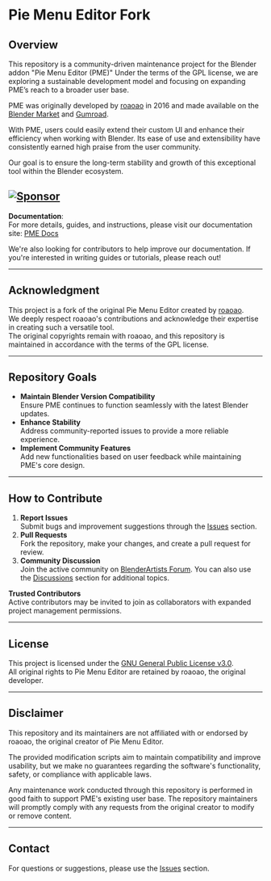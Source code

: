 # Pie Menu Editor Fork

## Overview
This repository is a community-driven maintenance project for the Blender addon "Pie Menu Editor (PME)" Under the terms of the GPL license, we are exploring a sustainable development model and focusing on expanding PME’s reach to a broader user base.

PME was originally developed by [roaoao](https://github.com/roaoao) in 2016 and made available on the [Blender Market](https://superhivemarket.com/products/pie-menu-editor?ref=7373) and [Gumroad](https://roaoao.gumroad.com/l/pie_menu_editor).

With PME, users could easily extend their custom UI and enhance their efficiency when working with Blender. Its ease of use and extensibility have consistently earned high praise from the user community.

Our goal is to ensure the long-term stability and growth of this exceptional tool within the Blender ecosystem.

[![Sponsor](https://img.shields.io/badge/Support%20PME-30363D?style=for-the-badge&logo=GitHub-Sponsors&logoColor=#white)](https://github.com/sponsors/Pluglug)
---

**Documentation**:  
For more details, guides, and instructions, please visit our documentation site: [PME Docs](https://pluglug.github.io/pme-docs/)

We're also looking for contributors to help improve our documentation. If you're interested in writing guides or tutorials, please reach out!

---

## Acknowledgment
This project is a fork of the original Pie Menu Editor created by [roaoao](https://github.com/roaoao).  
We deeply respect roaoao's contributions and acknowledge their expertise in creating such a versatile tool.  
The original copyrights remain with roaoao, and this repository is maintained in accordance with the terms of the GPL license.

---

## Repository Goals
- **Maintain Blender Version Compatibility**  
  Ensure PME continues to function seamlessly with the latest Blender updates.
- **Enhance Stability**  
  Address community-reported issues to provide a more reliable experience.
- **Implement Community Features**  
  Add new functionalities based on user feedback while maintaining PME's core design.

---

## How to Contribute
1. **Report Issues**  
   Submit bugs and improvement suggestions through the [Issues](../../issues) section.
2. **Pull Requests**  
   Fork the repository, make your changes, and create a pull request for review.
3. **Community Discussion**  
   Join the active community on [BlenderArtists Forum](http://blenderartists.org/forum/showthread.php?392910). You can also use the [Discussions](../../discussions) section for additional topics.

**Trusted Contributors**  
Active contributors may be invited to join as collaborators with expanded project management permissions.

---

## License
This project is licensed under the [GNU General Public License v3.0](./LICENSE.md).  
All original rights to Pie Menu Editor are retained by roaoao, the original developer.

---

## Disclaimer
This repository and its maintainers are not affiliated with or endorsed by roaoao, the original creator of Pie Menu Editor.

The provided modification scripts aim to maintain compatibility and improve usability, but we make no guarantees regarding the software's functionality, safety, or compliance with applicable laws.

Any maintenance work conducted through this repository is performed in good faith to support PME's existing user base. The repository maintainers will promptly comply with any requests from the original creator to modify or remove content.

---

## Contact
For questions or suggestions, please use the [Issues](../../issues) section.

